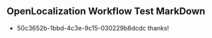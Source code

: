 ## OpenLocalization Workflow Test MarkDown
* 50c3652b-1bbd-4c3e-9c15-030229b8dcdc 
thanks!<!--HONumber=Mar16_HO4-->
